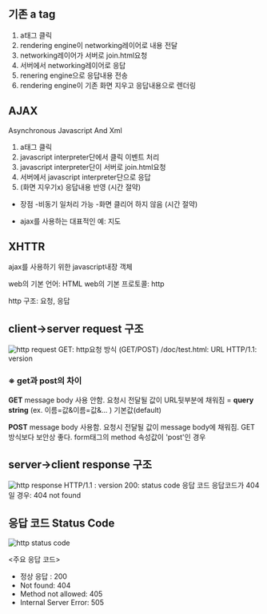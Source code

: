 

## 기존 a tag

1. a태그 클릭
2. rendering engine이 networking레이어로 내용 전달
3. networking레이어가 서버로 join.html요청
4. 서버에서 networking레이어로 응답
5. renering engine으로 응답내용 전송
6. rendering engine이 기존 화면 지우고 응답내용으로 렌더링

## AJAX
Asynchronous Javascript And Xml 

1. a태그 클릭
2. javascript interpreter단에서 클릭 이벤트 처리
3. javascript interpreter단이 서버로 join.html요청
4. 서버에서 javascript interpreter단으로 응답
5. (화면 지우기x) 응답내용 반영 (시간 절약)

* 장점
-비동기 일처리 가능
-화면 클리어 하지 않음 (시간 절약)

* ajax를 사용하는 대표적인 예: 지도

## XHTTR 
ajax를 사용하기 위한 javascript내장 객체



web의 기본 언어: HTML
web의 기본 프로토콜: http

http 구조: 요청, 응답

## client→server request 구조

![http request](https://www.lifewire.com/thmb/nmUWZwQj44TqI0AR0bnlhDnQfOs=/950x320/filters:no_upscale():max_bytes(150000):strip_icc()/HTTP_RequestMessageExample-5c82b349c9e77c0001a67620.png)
GET: http요청 방식 (GET/POST)
/doc/test.html: URL
HTTP/1.1: version

### ※ get과 post의 차이

**GET**
message body 사용 안함. 
요청시 전달될 값이 URL뒷부분에 채워짐 = **query string**
(ex. 이름=값&이름=값&... )
 기본값(default)
 
 **POST**
 message body 사용함. 
 요청시 전달될 값이 message body에 채워짐.
 GET방식보다 보안상 좋다.
 form태그의 method 속성값이 'post'인 경우
 
 ## server→client response 구조
 ![http response](https://www.ntu.edu.sg/home/ehchua/programming/webprogramming/images/HTTP_ResponseMessageExample.png)
HTTP/1.1 : version
200: status code 응답 코드
응답코드가 404일 경우: 404 not found

## 응답 코드 Status Code

![http status code](https://www.steveschoger.com/status-code-poster/img/status-code.png)

<주요 응답 코드>

* 정상 응답	: 200
* Not found: 404
* Method not allowed: 405
* Internal Server Error: 505
<!--stackedit_data:
eyJoaXN0b3J5IjpbLTM0MzM5MjcyMF19
-->